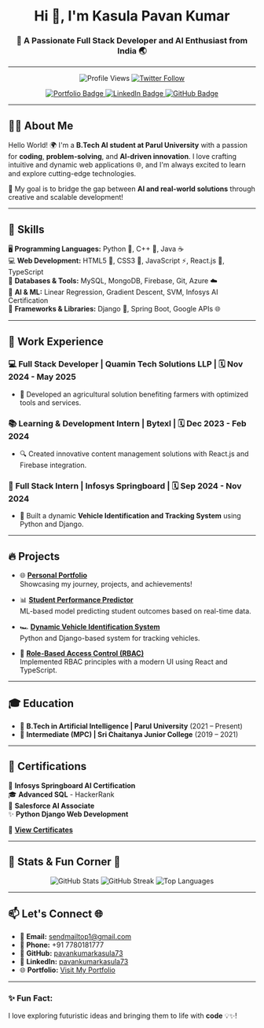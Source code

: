 <h1 align="center">Hi 👋, I'm Kasula Pavan Kumar</h1>
<h3 align="center">🚀 A Passionate Full Stack Developer and AI Enthusiast from India 🌏</h3>

---

<p align="center">
  <img src="https://komarev.com/ghpvc/?username=pavankumarkasula73&label=Profile%20views&color=0e75b6&style=flat" alt="Profile Views" />
  <a href="https://twitter.com/pavankumarkasu3" target="_blank">
    <img src="https://img.shields.io/twitter/follow/pavankumarkasu3?logo=twitter&style=for-the-badge" alt="Twitter Follow" />
  </a>
</p>

<p align="center">
  <a href="https://pavan-kumar.vercel.app" target="_blank">
    <img src="https://img.shields.io/badge/Portfolio-Visit-blue?style=for-the-badge" alt="Portfolio Badge" />
  </a>
  <a href="https://linkedin.com/in/pavankumarkasula73linkden" target="_blank">
    <img src="https://img.shields.io/badge/LinkedIn-Connect-blue?style=for-the-badge" alt="LinkedIn Badge" />
  </a>
  <a href="https://github.com/pavankumarkasula73" target="_blank">
    <img src="https://img.shields.io/badge/GitHub-Follow-black?style=for-the-badge" alt="GitHub Badge" />
  </a>
</p>

---

## 👨‍💻 About Me

Hello World! 🌍 I'm a **B.Tech AI student at Parul University** with a passion for **coding**, **problem-solving**, and **AI-driven innovation**. I love crafting intuitive and dynamic web applications 🌐, and I'm always excited to learn and explore cutting-edge technologies.  

🎯 My goal is to bridge the gap between **AI and real-world solutions** through creative and scalable development!  

---

## 🚀 Skills
🖥️ **Programming Languages:** Python 🐍, C++ 🚀, Java ☕  
💻 **Web Development:** HTML5 🎨, CSS3 💅, JavaScript ⚡, React.js 🌟, TypeScript  
📂 **Databases & Tools:** MySQL, MongoDB, Firebase, Git, Azure ☁️  
🤖 **AI & ML:** Linear Regression, Gradient Descent, SVM, Infosys AI Certification  
🔧 **Frameworks & Libraries:** Django 🦄, Spring Boot, Google APIs 🌐  

---

## 💼 Work Experience

### 💻 Full Stack Developer | **Quamin Tech Solutions LLP** | 🗓️ Nov 2024 - May 2025
- 🌱 Developed an agricultural solution benefiting farmers with optimized tools and services.

### 📚 Learning & Development Intern | **Bytexl** | 🗓️ Dec 2023 - Feb 2024
- 🔍 Created innovative content management solutions with React.js and Firebase integration.

### 🚀 Full Stack Intern | **Infosys Springboard** | 🗓️ Sep 2024 - Nov 2024
- 🚗 Built a dynamic **Vehicle Identification and Tracking System** using Python and Django.

---

## 🔥 Projects

- 🌐 **[Personal Portfolio](https://pavan-kumar.vercel.app)**  
  Showcasing my journey, projects, and achievements!

- 📊 **[Student Performance Predictor](https://github.com/pavankumarkasula73/Student-Performance-Predictor)**  
  ML-based model predicting student outcomes based on real-time data.

- 🏎️ **[Dynamic Vehicle Identification System](https://github.com/pavankumarkasula73/Dynamic-Vehicle-Identification-and-Tracker)**  
  Python and Django-based system for tracking vehicles.

- 🌈 **[Role-Based Access Control (RBAC)](https://role-based-access-control-rbac-ui-kasula-pavan-kumar.vercel.app/)**  
  Implemented RBAC principles with a modern UI using React and TypeScript.

---

## 🎓 Education

- 📘 **B.Tech in Artificial Intelligence | Parul University** (2021 – Present)  
- 📗 **Intermediate (MPC) | Sri Chaitanya Junior College** (2019 – 2021)  

---

## 📜 Certifications

📖 **Infosys Springboard AI Certification**  
🎓 **Advanced SQL** - HackerRank  
🏅 **Salesforce AI Associate**  
✨ **Python Django Web Development**  

📁 [**View Certificates**](https://drive.google.com/file/d/1FFVK5nuJVSpeuQo4PdAN8_cXX7kl1fZT/view?usp=sharing)

---

## 🌟 Stats & Fun Corner 🌟

<p align="center">
  <img src="https://github-readme-stats.vercel.app/api?username=pavankumarkasula73&show_icons=true&theme=radical" alt="GitHub Stats" />
  <img src="https://github-readme-streak-stats.herokuapp.com/?user=pavankumarkasula73&theme=radical" alt="GitHub Streak" />
  <img src="https://github-readme-stats.vercel.app/api/top-langs?username=pavankumarkasula73&show_icons=true&locale=en&layout=compact&theme=radical" alt="Top Languages" />
</p>

---

## 📫 Let's Connect 🌐

- 📧 **Email:** [sendmailtop1@gmail.com](mailto:sendmailtop1@gmail.com)  
- 📱 **Phone:** +91 7780181777  
- 🔗 **GitHub:** [pavankumarkasula73](https://github.com/pavankumarkasula73)  
- 💼 **LinkedIn:** [pavankumarkasula73](https://linkedin.com/in/pavankumarkasula73linkden)  
- 🌐 **Portfolio:** [Visit My Portfolio](https://pavan-kumar.vercel.app)  

---

### ✨ Fun Fact:  
I love exploring futuristic ideas and bringing them to life with **code** 💡✨!
